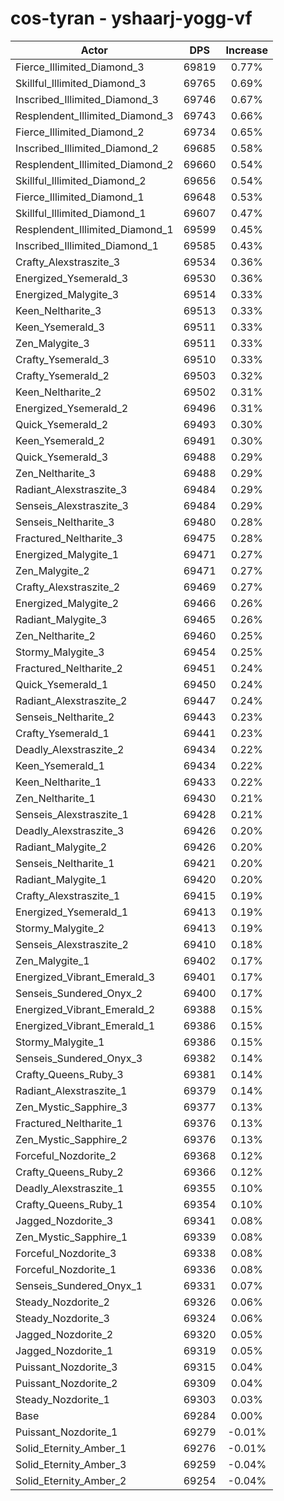 # cos-tyran - yshaarj-yogg-vf
| Actor | DPS | Increase |
|---|:---:|:---:|
|Fierce_Illimited_Diamond_3|69819|0.77%|
|Skillful_Illimited_Diamond_3|69765|0.69%|
|Inscribed_Illimited_Diamond_3|69746|0.67%|
|Resplendent_Illimited_Diamond_3|69743|0.66%|
|Fierce_Illimited_Diamond_2|69734|0.65%|
|Inscribed_Illimited_Diamond_2|69685|0.58%|
|Resplendent_Illimited_Diamond_2|69660|0.54%|
|Skillful_Illimited_Diamond_2|69656|0.54%|
|Fierce_Illimited_Diamond_1|69648|0.53%|
|Skillful_Illimited_Diamond_1|69607|0.47%|
|Resplendent_Illimited_Diamond_1|69599|0.45%|
|Inscribed_Illimited_Diamond_1|69585|0.43%|
|Crafty_Alexstraszite_3|69534|0.36%|
|Energized_Ysemerald_3|69530|0.36%|
|Energized_Malygite_3|69514|0.33%|
|Keen_Neltharite_3|69513|0.33%|
|Keen_Ysemerald_3|69511|0.33%|
|Zen_Malygite_3|69511|0.33%|
|Crafty_Ysemerald_3|69510|0.33%|
|Crafty_Ysemerald_2|69503|0.32%|
|Keen_Neltharite_2|69502|0.31%|
|Energized_Ysemerald_2|69496|0.31%|
|Quick_Ysemerald_2|69493|0.30%|
|Keen_Ysemerald_2|69491|0.30%|
|Quick_Ysemerald_3|69488|0.29%|
|Zen_Neltharite_3|69488|0.29%|
|Radiant_Alexstraszite_3|69484|0.29%|
|Senseis_Alexstraszite_3|69484|0.29%|
|Senseis_Neltharite_3|69480|0.28%|
|Fractured_Neltharite_3|69475|0.28%|
|Energized_Malygite_1|69471|0.27%|
|Zen_Malygite_2|69471|0.27%|
|Crafty_Alexstraszite_2|69469|0.27%|
|Energized_Malygite_2|69466|0.26%|
|Radiant_Malygite_3|69465|0.26%|
|Zen_Neltharite_2|69460|0.25%|
|Stormy_Malygite_3|69454|0.25%|
|Fractured_Neltharite_2|69451|0.24%|
|Quick_Ysemerald_1|69450|0.24%|
|Radiant_Alexstraszite_2|69447|0.24%|
|Senseis_Neltharite_2|69443|0.23%|
|Crafty_Ysemerald_1|69441|0.23%|
|Deadly_Alexstraszite_2|69434|0.22%|
|Keen_Ysemerald_1|69434|0.22%|
|Keen_Neltharite_1|69433|0.22%|
|Zen_Neltharite_1|69430|0.21%|
|Senseis_Alexstraszite_1|69428|0.21%|
|Deadly_Alexstraszite_3|69426|0.20%|
|Radiant_Malygite_2|69426|0.20%|
|Senseis_Neltharite_1|69421|0.20%|
|Radiant_Malygite_1|69420|0.20%|
|Crafty_Alexstraszite_1|69415|0.19%|
|Energized_Ysemerald_1|69413|0.19%|
|Stormy_Malygite_2|69413|0.19%|
|Senseis_Alexstraszite_2|69410|0.18%|
|Zen_Malygite_1|69402|0.17%|
|Energized_Vibrant_Emerald_3|69401|0.17%|
|Senseis_Sundered_Onyx_2|69400|0.17%|
|Energized_Vibrant_Emerald_2|69388|0.15%|
|Energized_Vibrant_Emerald_1|69386|0.15%|
|Stormy_Malygite_1|69386|0.15%|
|Senseis_Sundered_Onyx_3|69382|0.14%|
|Crafty_Queens_Ruby_3|69381|0.14%|
|Radiant_Alexstraszite_1|69379|0.14%|
|Zen_Mystic_Sapphire_3|69377|0.13%|
|Fractured_Neltharite_1|69376|0.13%|
|Zen_Mystic_Sapphire_2|69376|0.13%|
|Forceful_Nozdorite_2|69368|0.12%|
|Crafty_Queens_Ruby_2|69366|0.12%|
|Deadly_Alexstraszite_1|69355|0.10%|
|Crafty_Queens_Ruby_1|69354|0.10%|
|Jagged_Nozdorite_3|69341|0.08%|
|Zen_Mystic_Sapphire_1|69339|0.08%|
|Forceful_Nozdorite_3|69338|0.08%|
|Forceful_Nozdorite_1|69336|0.08%|
|Senseis_Sundered_Onyx_1|69331|0.07%|
|Steady_Nozdorite_2|69326|0.06%|
|Steady_Nozdorite_3|69324|0.06%|
|Jagged_Nozdorite_2|69320|0.05%|
|Jagged_Nozdorite_1|69319|0.05%|
|Puissant_Nozdorite_3|69315|0.04%|
|Puissant_Nozdorite_2|69309|0.04%|
|Steady_Nozdorite_1|69303|0.03%|
|Base|69284|0.00%|
|Puissant_Nozdorite_1|69279|-0.01%|
|Solid_Eternity_Amber_1|69276|-0.01%|
|Solid_Eternity_Amber_3|69259|-0.04%|
|Solid_Eternity_Amber_2|69254|-0.04%|
